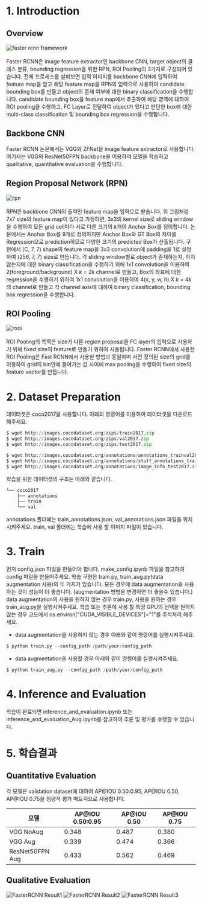 # 1. Introduction
## Overview
![faster rcnn framework](https://github.com/cjw94103/CycleGAN_reimpl/assets/45551860/01a86510-75c0-4247-aa76-755167272978)
\
\
Faster RCNN은 image feature extractor인 backbone CNN, target object의 클래스 분류, bounding regression을 위한 RPN, ROI Pooling의 3가지로 구성되어 있습니다.
전체 프로세스를 살펴보면 입력 이미지를 backbone CNN에 입력하여 feature map을 얻고 해당 feature map을 RPN의 입력으로 사용하여 candidate bounding box를 만들고 object의 존재 여부에 대한 binary classification을 수행합니다.
candidate bounding box을 feature map에서 추출하여 해당 영역에 대하여 ROI pooling을 수행하고, FC Layer로 전달하여 object가 있다고 판단한 box에 대한 multi-class classification 및 bounding box regression을 수행합니다.
## Backbone CNN
Faster RCNN 논문에서는 VGG와 ZFNet을 image feature extractor로 사용합니다. 여기서는 VGG와 ResNet50FPN backbone을 이용하여 모델을 학습하고 qualitative, quantitative evaluation을 수행합니다.
## Region Proposal Network (RPN)
![rpn](https://github.com/cjw94103/CycleGAN_reimpl/assets/45551860/4f76f137-e629-4bab-b623-d1a2f7554302)
\
\
RPN은 backbone CNN의 출력인 feature map을 입력으로 받습니다. 위 그림처럼 7x7 size의 feature map이 있다고 가정하면, 3x3의 kernel size로 sliding window을 수행하여 모든 grid cell마다 서로 다른 크기의 $k$개의 Anchor Box를 정의합니다.
논문에서는 Anchor Box를 9개로 정의하지만 Anchor Box와 GT Box의 차이를 Regression으로 prediction하므로 다양한 크기의 predicted Box가 산출됩니다.
구현에서 (C, 7, 7) shape의 feature map을 3x3 convolution에 padding을 1로 설정하여 (256, 7, 7) size로 만듭니다. 
각 sliding window별로 object가 존재하는지, 하지 않는지에 대한 binary classification을 수행하기 위해 1x1 convolution을 이용하여 2(foreground/background) X $k$ = $2k$ channel로 만들고,
Box의 좌표에 대한 regression을 수행하기 위하여 1x1 convolution을 이용하여 4(x, y, w, h) X $k$ = $4k$의 channel로 만들고 각 channel axis에 대하여 binary classification, bounding box regression을 수행합니다.
## ROI Pooling
![rooi](https://github.com/cjw94103/CycleGAN_reimpl/assets/45551860/b364280f-bf45-4c83-8224-95591602749c)
\
\
ROI Pooling의 목적은 size가 다른 region proposal을 FC layer의 입력으로 사용하기 위해 fixed size의 feature로 만들기 위하여 사용됩니다.
Faster RCNN에서 사용한 ROI Pooling은 Fast RCNN에서 사용한 방법과 동일하며 사전 정의된 size의 grid를 이용하여 grid의 bin안에 들어가는 값 사이에 max pooling을 수행하여 fixed size의 feature vector를 만듭니다.
# 2. Dataset Preparation
데이터셋은 coco2017을 사용합니다. 아래의 명령어를 이용하여 데이터셋을 다운로드 해주세요.
```python
$ wget http://images.cocodataset.org/zips/train2017.zip
$ wget http://images.cocodataset.org/zips/val2017.zip
$ wget http://images.cocodataset.org/zips/test2017.zip

$ wget http://images.cocodataset.org/annotations/annotations_trainval2017.zip
$ wget http://images.cocodataset.org/annotations/stuff_annotations_trainval2017.zip
$ wget http://images.cocodataset.org/annotations/image_info_test2017.zip
```
학습을 위한 데이터셋의 구조는 아래와 같습니다.
```python
└── coco2017
    ├── annotations
    ├── train
    └── val
```
annotations 폴더에는 train_annotations.json, val_annotations.json 파일을 위치시켜주세요. train, val 폴더에는 학습에 사용 할 이미지 파일이 있습니다.
# 3. Train
먼저 config.json 파일을 만들어야 합니다. make_config.ipynb 파일을 참고하여 config 파일을 만들어주세요. 학습 구현은 train.py, train_aug.py(data augmentation 사용)의 두 가지가 있습니다. 
모든 경우에 data augmentation을 사용하는 것이 성능이 더 좋습니다. (augmentation 방법을 변경하면 더 좋을수 있습니다.)
data augmentation의 사용을 원하지 않는 경우 train.py, 사용을 원하는 경우 train_aug.py을 실행시켜주세요.
학습 또는 추론에 사용 할 특정 GPU의 선택을 원하지 않는 경우 코드에서 os.environ["CUDA_VISIBLE_DEVICES"]="1"를 주석처리 해주세요.
- data augmentation을 사용하지 않는 경우 아래와 같이 명령어를 실행시켜주세요.
```python
$ python train.py --config_path /path/your/config_path
```
- data augmentation을 사용할 경우 아래와 같이 명령어를 실행시켜주세요.
```python
$ python train_aug.py --config_path /path/your/config_path
```
# 4. Inference and Evaluation
학습이 완료되면 inference_and_evaluation.ipynb 또는 inference_and_evaluation_Aug.ipynb를 참고하여 추론 및 평가를 수행할 수 있습니다.
# 5. 학습결과
## Quantitative Evaluation
각 모델은 validation dataset에 대하여 AP@IOU 0.50:0.95, AP@IOU 0.50, AP@IOU 0.75을 정량적 평가 메트릭으로 사용합니다.

|모델|AP@IOU 0.50:0.95|AP@IOU 0.50|AP@IOU 0.75|
|------|---|---|---|
|VGG NoAug|0.348|0.487|0.380|
|VGG Aug|0.339|0.474|0.366|
|ResNet50FPN Aug|0.433|0.562|0.469|
## Qualitative Evaluation
![FasterRCNN Result1](https://github.com/cjw94103/CycleGAN_reimpl/assets/45551860/1973bc1c-303a-4308-9bec-7ae86db4fe96)
![FasterRCNN Result2](https://github.com/cjw94103/CycleGAN_reimpl/assets/45551860/faf6e82c-06c0-4e82-a417-84c8f4367ea5)
![FasterRCNN Result3](https://github.com/cjw94103/CycleGAN_reimpl/assets/45551860/c5f3750d-222c-44aa-8e17-6470955f7f79)
